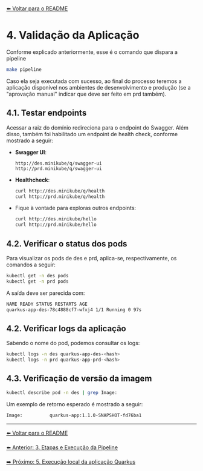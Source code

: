[⬅️ Voltar para o README](../README.md#requirements#estrutura-da-documentação)

# 4. Validação da Aplicação

Conforme explicado anteriormente, esse é o comando que dispara a pipeline

```bash
make pipeline
```

Caso ela seja executada com sucesso, ao final do processo teremos a aplicação disponível nos ambientes de desenvolvimento e produção (se a "aprovação manual" indicar que deve ser feito em prd também).

## 4.1. Testar endpoints

Acessar a raiz do domínio redireciona para o endpoint do Swagger. Além disso, também foi habilitado um endpoint de health check, conforme mostrado a seguir:

- **Swagger UI**:
  ```
  http://des.minikube/q/swagger-ui
  http://prd.minikube/q/swagger-ui
  ```
- **Healthcheck**:

  ```bash
  curl http://des.minikube/q/health
  curl http://prd.minikube/q/health
  ```

- Fique à vontade para exploras outros endpoints:

  ```bash
  curl http://des.minikube/hello
  curl http://prd.minikube/hello
  ```

## 4.2. Verificar o status dos pods

Para visualizar os pods de des e prd, aplica-se, respectivamente, os comandos a seguir:

```bash
kubectl get -n des pods
kubectl get -n prd pods
```

A saída deve ser parecida com:

```bash
NAME READY STATUS RESTARTS AGE
quarkus-app-des-78c4888cf7-wfxj4 1/1 Running 0 97s
```

## 4.2. Verificar logs da aplicação

Sabendo o nome do pod, podemos consultar os logs:

```bash
kubectl logs -n des quarkus-app-des-<hash>
kubectl logs -n prd quarkus-app-prd-<hash>
```

## 4.3. Verificação de versão da imagem

```bash
kubectl describe pod -n des | grep Image:
```

Um exemplo de retorno esperado é mostrado a seguir:

```bash
Image:          quarkus-app:1.1.0-SNAPSHOT-fd76ba1
```

---

[⬅️ Voltar para o README](../README.md#requirements#estrutura-da-documentação)

[⬅️ Anterior: 3. Etapas e Execução da Pipeline](./03-pipeline.md)

[➡️ Próximo: 5. Execução local da aplicação Quarkus](./05-rodar-localmente.md)
